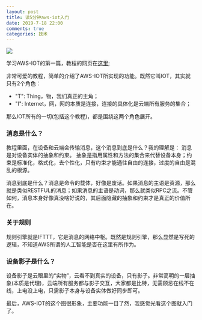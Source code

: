 ```yaml
---
layout: post
title: 读5分钟aws-iot入门
date: 2019-7-18 22:00
comments: true
categories: 技术
---
```


![](http://pic.ashliu.com/20190718225046.png)

学习AWS-IOT的第一篇，教程的网页在[这里](https://eu-west-1.console.aws.amazon.com/iot/home?region=eu-west-1#/tutorial?step=2);  

非常可爱的教程，简单的介绍了AWS-IOT所实现的功能。既然它叫IOT，其实就只有2个角色：
* "T": Thing，物，我们真正的主角；
* "I": Internet，网，网的本质是连接，连接的具体化是云端所有服务的集合；

那么IOT所有的一切(包括这个教程)，都是围绕这两个角色展开。

### 消息是什么？
教程里面，在设备和云端会传输消息，这个消息到底是什么？我的理解是： 消息是对设备实体的抽象和约束。 抽象是指用属性和方法的集合来代替设备本身；约束是标准化，格式化，去个性化，只有约束才能通往自由的连接，过度的自由是混乱的根源。

消息到底是什么？消息是命令的载体，好像是废话。如果消息的主语是资源，那么就是类似RESTFUL的消息；如果消息的主语是动词，那么就类似RPC之流。不管如何，消息本身好像真没啥好说的，其后面隐藏的抽象和约束才是真正的价值所在。

### 关于规则
规则引擎就是IFTTT，它是消息的网络中枢。既然是规则引擎，那么显然是写死的逻辑，不知道AWS所谓的人工智能是否在这里有所作为。

### 设备影子是什么？
设备影子是云眼里的“实物”，云看不到真实的设备，只有影子。非常高明的一层抽象(本质是代理)，云端所有服务都与影子交互，大家都是比特，无需顾忌在线不在线，上电没上电，只需影子本身与设备实体做好同步即可。

最后，AWS-IOT的这个图很形象，主要功能一目了然，我感觉光看这个图就入门了。



